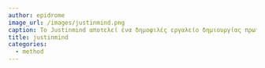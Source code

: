 ```yaml
---
author: epidrome
image_url: /images/justinmind.png
caption: Το Justinmind αποτελεί ένα δημοφιλές εργαλείο δημιουργίας πρωτοτύπων υψηλής πιστότητας και προσομοιώσεων για εφαρμογές κινητών συσκευών και ιστού, χωρίς να απαιτείται η συγγραφή κώδικα.
title: justinmind
categories:
  - method
---
```

